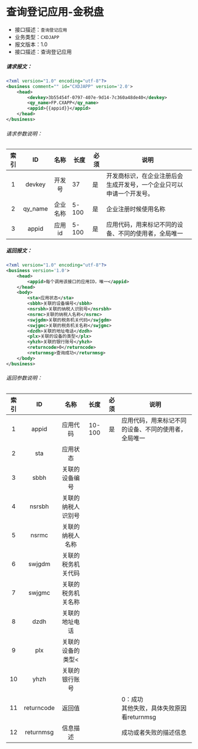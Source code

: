 # 查询登记应用-金税盘

- 接口描述：`查询登记应用`
- 业务类型：`CXDJAPP`
- 报文版本：1.0
- 接口描述：查询登记应用

##### 请求报文：

```xml
<?xml version="1.0" encoding="utf-8"?>
<business comment="" id="CXDJAPP" version='2.0'>
    <head>
        <devkey>3b55454f-0797-407e-9d14-7c360a48de40</devkey>
        <qy_name>FP.CXAPP</qy_name>
        <appid>{{appid}}</appid>
    </head>
</business>
```

###### 请求参数说明：

| 索引 |     ID     |       名称       | 长度  | 必须 | 说明                                                         |
| :--: | :--------: | :--------------: | ----- | ---- | ------------------------------------------------------------ |
|  1   |   devkey   |      开发号      | 37    | 是   | 开发商标识，在企业注册后会生成开发号，一个企业只可以申请一个开发号。 |
|  2   |  qy_name   |     企业名称     | 5-100 | 是   | 企业注册时候使用名称          |
|  3  |   appid    |      应用id      | 5-100 | 是   | 应用代码，用来标记不同的设备、不同的使用者，全局唯一 |

##### 返回报文：

```xml
<?xml version="1.0" encoding="utf-8"?>
<business version='1.0'>
    <head>
        <appid>每个调用该接口的应用ID，唯一</appid>
    </head>
    <body>
        <sta>应用状态</sta>
        <sbbh>关联的设备编号</sbbh>
        <nsrsbh>关联的纳税人识别号</nsrsbh>
        <nsrmc>关联的纳税人名称</nsrmc>
        <swjgdm>关联的税务机关代码</swjgdm>
        <swjgmc>关联的税务机关名称</swjgmc>
        <dzdh>关联的地址电话</dzdh>
        <plx>关联的设备的类型</plx>
        <yhzh>关联的银行账号</yhzh>
        <returncode>0</returncode>
        <returnmsg>查询成功</returnmsg>
    </body>
</business>
```

###### 返回参数说明：

| 索引 |     ID     |        名称        |  长度  | 必须 | 说明                                                 |
| :--: | :--------: | :----------------: | :----: | :--: | ---------------------------------------------------- |
|  1   |   appid    |      应用代码      | 10-100 |  是  | 应用代码，用来标记不同的设备、不同的使用者，全局唯一 |
|  2   |    sta     |      应用状态      |        |      |                                                      |
|  3   |    sbbh    |   关联的设备编号   |        |      |                                                      |
|  4   |   nsrsbh   | 关联的纳税人识别号 |        |      |                                                      |
|  5   |   nsrmc    |  关联的纳税人名称  |        |      |                                                      |
|  6   |   swjgdm   | 关联的税务机关代码 |        |      |                                                      |
|  7   |   swjgmc   | 关联的税务机关名称 |        |      |                                                      |
|  8   |    dzdh    |   关联的地址电话   |        |      |                                                      |
|  9   |    plx     | 关联的设备的类型<  |        |      |                                                      |
|  10  |    yhzh    |   关联的银行账号   |        |      |                                                      |
|  11  | returncode |       返回值       |        |      | 0：成功<br />其他失败，具体失败原因看returnmsg       |
|  12  | returnmsg  |      信息描述      |        |      | 成功或者失败的描述信息                               |